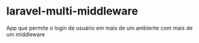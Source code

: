 # laravel-multi-middleware
App que permite o login de usuário em mais de um ambiente com mais de um middleware
